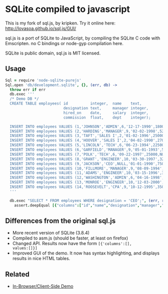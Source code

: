 # SQLite compiled to javascript

This is my fork of sql.js, by kripken. Try it online here: http://lovasoa.github.io/sql.js/GUI/

sql.js is a port of SQLite to JavaScript, by compiling the SQLite C code with Emscripten.
no C bindings or node-gyp compilation here.

SQLite is public domain, sql.js is MIT licensed.

## Usage

```coffeescript
Sql = require 'node-sqlite-purejs'
Sql.open 'db/development.sqlite', {}, (err, db) ->
  throw err if err
  db.exec '''
  /* Demo DB */
  CREATE TABLE employees( id          integer,  name    text,
                          designation text,     manager integer,
                          hired_on    date,     salary  integer,
                          commission  float,    dept    integer);

  INSERT INTO employees VALUES (1,'JOHNSON','ADMIN',6,'12-17-1990',18000,NULL,4);
  INSERT INTO employees VALUES (2,'HARDING','MANAGER',9,'02-02-1998',52000,300,3);
  INSERT INTO employees VALUES (3,'TAFT','SALES I',2,'01-02-1996',25000,500,3);
  INSERT INTO employees VALUES (4,'HOOVER','SALES I',2,'04-02-1990',27000,NULL,3);
  INSERT INTO employees VALUES (5,'LINCOLN','TECH',6,'06-23-1994',22500,1400,4);
  INSERT INTO employees VALUES (6,'GARFIELD','MANAGER',9,'05-01-1993',54000,NULL,4);
  INSERT INTO employees VALUES (7,'POLK','TECH',6,'09-22-1997',25000,NULL,4);
  INSERT INTO employees VALUES (8,'GRANT','ENGINEER',10,'03-30-1997',32000,NULL,2);
  INSERT INTO employees VALUES (9,'JACKSON','CEO',NULL,'01-01-1990',75000,NULL,4);
  INSERT INTO employees VALUES (10,'FILLMORE','MANAGER',9,'08-09-1994',56000,NULL,2);
  INSERT INTO employees VALUES (11,'ADAMS','ENGINEER',10,'03-15-1996',34000,NULL,2);
  INSERT INTO employees VALUES (12,'WASHINGTON','ADMIN',6,'04-16-1998',18000,NULL,4);
  INSERT INTO employees VALUES (13,'MONROE','ENGINEER',10,'12-03-2000',30000,NULL,2);
  INSERT INTO employees VALUES (14,'ROOSEVELT','CPA',9,'10-12-1995',35000,NULL,1);
  '''

  db.exec "SELECT * FROM employees WHERE designation = 'CEO';", (err, results) ->
    assert.deepEqual [{"columns":["id","name","designation","manager","hired_on","salary","commission","dept"],"values":[["9","JACKSON","CEO","","01-01-1990","75000","","4"]]}], results
```

## Differences from the original sql.js
 * More recent version of SQLite (3.8.4)
 * Compiled to asm.js (should be faster, at least on firefox)
 * Changed API. Results now have the form <code>[{'columns':[], values:[]}]</code>
 * Improved GUI of the demo. It now has syntax highlighting, and displays results in nice HTML tables.

## Related

* [In-Browser/Client-Side Demo](http://lovasoa.github.io/sql.js/GUI/)

